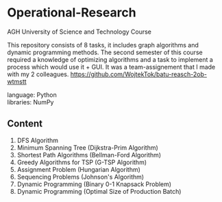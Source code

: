 # Operational-Research
AGH University of Science and Technology Course 

This repository consists of 8 tasks, it includes graph algorithms and dynamic programming methods. The second semester of this course required a knowledge of optimizing algorithms and a task to implement a process which would use it + GUI. It was a team-assignement that I made with my 2 colleagues. https://github.com/WojtekTok/batu-reasch-2ob-wtmstt

language: Python  
libraries: NumPy  

## Content  
1. DFS Algorithm  
2. Minimum Spanning Tree (Dijkstra-Prim Algorithm)  
3. Shortest Path Algorithms (Bellman-Ford Algorithm)  
4. Greedy Algorithms for TSP (G-TSP Algorithm)  
5. Assignment Problem (Hungarian Algorithm)  
6. Sequencing Problems (Johnson's Algorithm)  
7. Dynamic Programming (Binary 0-1 Knapsack Problem)  
8. Dynamic Programming (Optimal Size of Production Batch)  
